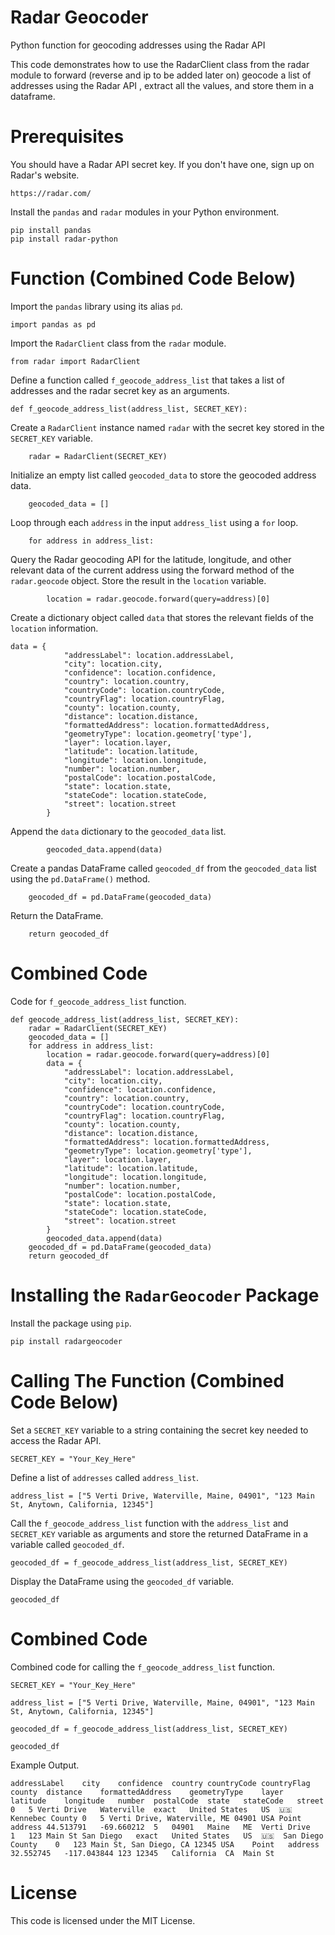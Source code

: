 # Radar Geocoder

Python function for geocoding addresses using the Radar API

This code demonstrates how to use the RadarClient class from the radar module to forward (reverse and ip to be added later on) geocode a list of addresses using the Radar API , extract all the values, and store them in a dataframe.

# Prerequisites
You should have a Radar API secret key. If you don't have one, sign up on Radar's website.

```
https://radar.com/
```

Install the ```pandas``` and ```radar``` modules in your Python environment.

```
pip install pandas
pip install radar-python
```

# Function (Combined Code Below)
Import the ```pandas``` library using its alias ```pd```.

```
import pandas as pd
```

Import the ```RadarClient``` class from the ```radar``` module.

```
from radar import RadarClient
```

Define a function called ```f_geocode_address_list``` that takes a list of addresses and the radar secret key as an arguments.

```
def f_geocode_address_list(address_list, SECRET_KEY):
```

Create a ```RadarClient``` instance named ```radar``` with the secret key stored in the ```SECRET_KEY``` variable.

```
    radar = RadarClient(SECRET_KEY)
```

Initialize an empty list called ```geocoded_data``` to store the geocoded address data.

```
    geocoded_data = []
```

Loop through each ```address``` in the input ```address_list``` using a ```for``` loop.

```
    for address in address_list:
```

Query the Radar geocoding API for the latitude, longitude, and other relevant data of the current address using the forward method of the ```radar.geocode``` object. Store the result in the ```location``` variable.

```
        location = radar.geocode.forward(query=address)[0]
```

Create a dictionary object called ```data``` that stores the relevant fields of the ```location``` information.

```
data = {
            "addressLabel": location.addressLabel,
            "city": location.city,
            "confidence": location.confidence,
            "country": location.country,
            "countryCode": location.countryCode,
            "countryFlag": location.countryFlag,
            "county": location.county,
            "distance": location.distance,
            "formattedAddress": location.formattedAddress,
            "geometryType": location.geometry['type'],
            "layer": location.layer,
            "latitude": location.latitude,
            "longitude": location.longitude,
            "number": location.number,
            "postalCode": location.postalCode,
            "state": location.state,
            "stateCode": location.stateCode,
            "street": location.street
        }
```

Append the ```data``` dictionary to the ```geocoded_data``` list.

```
        geocoded_data.append(data)
```

Create a pandas DataFrame called ```geocoded_df``` from the ```geocoded_data``` list using the ```pd.DataFrame()``` method.

```
    geocoded_df = pd.DataFrame(geocoded_data)
```

Return the DataFrame.

```
    return geocoded_df
```

# Combined Code

Code for ```f_geocode_address_list``` function.

```
def geocode_address_list(address_list, SECRET_KEY):
    radar = RadarClient(SECRET_KEY)
    geocoded_data = []
    for address in address_list:
        location = radar.geocode.forward(query=address)[0]
        data = {
            "addressLabel": location.addressLabel,
            "city": location.city,
            "confidence": location.confidence,
            "country": location.country,
            "countryCode": location.countryCode,
            "countryFlag": location.countryFlag,
            "county": location.county,
            "distance": location.distance,
            "formattedAddress": location.formattedAddress,
            "geometryType": location.geometry['type'],
            "layer": location.layer,
            "latitude": location.latitude,
            "longitude": location.longitude,
            "number": location.number,
            "postalCode": location.postalCode,
            "state": location.state,
            "stateCode": location.stateCode,
            "street": location.street
        }
        geocoded_data.append(data)
    geocoded_df = pd.DataFrame(geocoded_data)
    return geocoded_df
```

# Installing the ```RadarGeocoder``` Package
Install the package using ```pip```.

```
pip install radargeocoder
```

# Calling The Function (Combined Code Below)
Set a ```SECRET_KEY``` variable to a string containing the secret key needed to access the Radar API.

```
SECRET_KEY = "Your_Key_Here"
```

Define a list of ```addresses``` called ```address_list```.

```
address_list = ["5 Verti Drive, Waterville, Maine, 04901", "123 Main St, Anytown, California, 12345"]
```

Call the ```f_geocode_address_list``` function with the ```address_list``` and ```SECRET_KEY``` variable as arguments and store the returned DataFrame in a variable called ```geocoded_df```.

```
geocoded_df = f_geocode_address_list(address_list, SECRET_KEY)
```

Display the DataFrame using the ```geocoded_df``` variable.

```
geocoded_df
```

# Combined Code

Combined code for calling the ```f_geocode_address_list``` function.

```
SECRET_KEY = "Your_Key_Here"

address_list = ["5 Verti Drive, Waterville, Maine, 04901", "123 Main St, Anytown, California, 12345"]

geocoded_df = f_geocode_address_list(address_list, SECRET_KEY)

geocoded_df
```

Example Output.

```
addressLabel	city	confidence	country	countryCode	countryFlag	county	distance	formattedAddress	geometryType	layer	latitude	longitude	number	postalCode	state	stateCode	street
0	5 Verti Drive	Waterville	exact	United States	US	🇺🇸	Kennebec County	0	5 Verti Drive, Waterville, ME 04901 USA	Point	address	44.513791	-69.660212	5	04901	Maine	ME	Verti Drive
1	123 Main St	San Diego	exact	United States	US	🇺🇸	San Diego County	0	123 Main St, San Diego, CA 12345 USA	Point	address	32.552745	-117.043844	123	12345	California	CA	Main St
```

# License
This code is licensed under the MIT License.